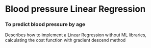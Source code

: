 # Blood pressure Linear Regression
### To predict blood pressure by age

Describes how to implement a Linear Regression without ML libraries, calculating the cost function with gradient descend method
